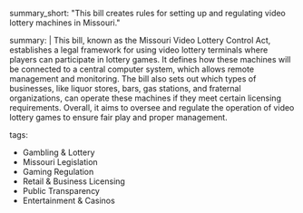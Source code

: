 summary_short: "This bill creates rules for setting up and regulating video lottery machines in Missouri."

summary: |
  This bill, known as the Missouri Video Lottery Control Act, establishes a legal framework for using video lottery terminals where players can participate in lottery games. It defines how these machines will be connected to a central computer system, which allows remote management and monitoring. The bill also sets out which types of businesses, like liquor stores, bars, gas stations, and fraternal organizations, can operate these machines if they meet certain licensing requirements. Overall, it aims to oversee and regulate the operation of video lottery games to ensure fair play and proper management.

tags:
  - Gambling & Lottery
  - Missouri Legislation
  - Gaming Regulation
  - Retail & Business Licensing
  - Public Transparency
  - Entertainment & Casinos
